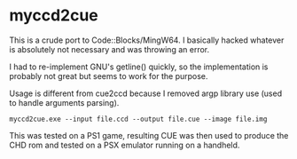 myccd2cue
=========================

This is a crude port to Code::Blocks/MingW64. I basically hacked whatever is absolutely not necessary and was throwing an error.

I had to re-implement GNU's getline() quickly, so the implementation is probably not great but seems to work for the purpose.


Usage is different from cue2ccd because I removed argp library use (used to handle arguments parsing).


```
myccd2cue.exe --input file.ccd --output file.cue --image file.img
```

This was tested on a PS1 game, resulting CUE was then used to produce the CHD rom and tested on a PSX emulator running on a handheld.



